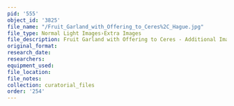 ```yaml
---
pid: '555'
object_id: '3825'
file_name: "/Fruit_Garland_with_Offering_to_Ceres%2C_Hague.jpg"
file_type: Normal Light Images›Extra Images
file_description: Fruit Garland with Offering to Ceres - Additional Image
original_format:
research_date:
researchers:
equipment_used:
file_location:
file_notes:
collection: curatorial_files
order: '254'
---
```

